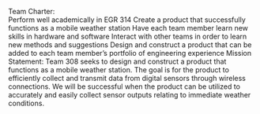 Team Charter:  
Perform well academically in EGR 314 
Create a product that successfully functions as a mobile weather station 
Have each team member learn new skills in hardware and software
Interact with other teams in order to learn new methods and suggestions 
Design and construct a product that can be added to each team member’s portfolio of engineering experience
Mission Statement:
Team 308 seeks to design and construct a product that functions as a mobile weather station. The goal is for the product to efficiently collect and transmit data from digital sensors through wireless connections. We will be successful when the product can be utilized to accurately and easily collect sensor outputs relating to immediate weather conditions.
